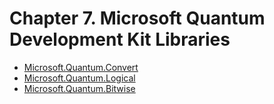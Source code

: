 ﻿# Chapter 7. Microsoft Quantum Development Kit Libraries

* [Microsoft.Quantum.Convert](./Convert.qs)
* [Microsoft.Quantum.Logical](./Logical.qs)
* [Microsoft.Quantum.Bitwise](./Bitwise.qs)
